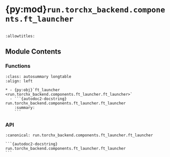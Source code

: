 # {py:mod}`run.torchx_backend.components.ft_launcher`

```{py:module} run.torchx_backend.components.ft_launcher
```

```{autodoc2-docstring} run.torchx_backend.components.ft_launcher
:allowtitles:
```

## Module Contents

### Functions

````{list-table}
:class: autosummary longtable
:align: left

* - {py:obj}`ft_launcher <run.torchx_backend.components.ft_launcher.ft_launcher>`
  - ```{autodoc2-docstring} run.torchx_backend.components.ft_launcher.ft_launcher
    :summary:
    ```
````

### API

````{py:function} ft_launcher(*script_args: str, script: Optional[str] = None, m: Optional[str] = None, no_python: bool = False, image: str = torchx.IMAGE, name: str = '/', h: Optional[str] = None, cpu: int = 2, gpu: int = 0, memMB: int = 1024, j: str = '1x2', env: Optional[dict[str, str]] = None, max_retries: int = 0, rdzv_port: int = 49450, rdzv_backend: str = 'c10d', rdzv_id: Optional[int] = None, mounts: Optional[list[str]] = None, debug: bool = False, workload_check_interval: Optional[float] = None, initial_rank_heartbeat_timeout: Optional[float] = None, rank_heartbeat_timeout: Optional[float] = None, rank_termination_signal: Optional[str] = None, log_level: Optional[str] = None, max_restarts: Optional[int] = None, dgxc: bool = False, use_env: bool = False) -> torchx.specs.AppDef
:canonical: run.torchx_backend.components.ft_launcher.ft_launcher

```{autodoc2-docstring} run.torchx_backend.components.ft_launcher.ft_launcher
```
````
